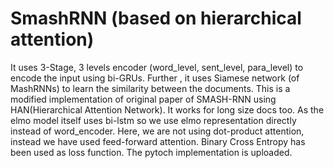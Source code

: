 # SmashRNN (based on hierarchical attention)
It uses 3-Stage, 3 levels encoder (word_level, sent_level, para_level) to encode the input using bi-GRUs. Further , it uses Siamese network (of MashRNNs) to learn the similarity between the documents.
This is a modified implementation of original paper of SMASH-RNN using HAN(Hierarchical Attention Network).
It works for long size docs too.
As the elmo model itself uses bi-lstm so we use elmo representation directly instead of word_encoder.
Here, we are not using dot-product attention, instead we have used feed-forward attention. 
Binary Cross Entropy has been used as loss function.
The pytoch implementation is uploaded.
